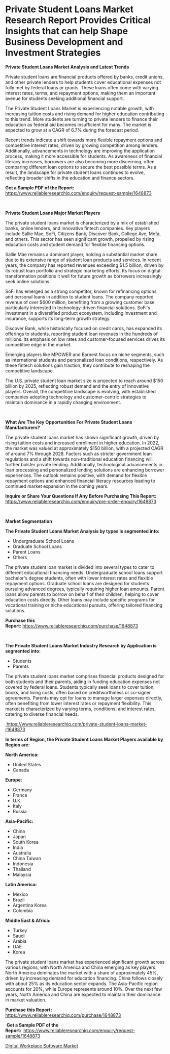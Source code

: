 <p><h1>Private Student Loans Market Research Report Provides Critical Insights that can help Shape Business Development and Investment Strategies</h1></p><p><strong>Private Student Loans Market Analysis and Latest Trends</strong></p>
<p><p>Private student loans are financial products offered by banks, credit unions, and other private lenders to help students cover educational expenses not fully met by federal loans or grants. These loans often come with varying interest rates, terms, and repayment options, making them an important avenue for students seeking additional financial support.</p><p>The Private Student Loans Market is experiencing notable growth, with increasing tuition costs and rising demand for higher education contributing to this trend. More students are turning to private lenders to finance their education as federal aid becomes insufficient for many. The market is expected to grow at a CAGR of 6.7% during the forecast period. </p><p>Recent trends indicate a shift towards more flexible repayment options and competitive interest rates, driven by growing competition among lenders. Additionally, advancements in technology are improving the application process, making it more accessible for students. As awareness of financial literacy increases, borrowers are also becoming more discerning, often comparing different loan options to secure the best possible terms. As a result, the landscape for private student loans continues to evolve, reflecting broader shifts in the education and finance sectors.</p></p>
<p><strong>Get a Sample PDF of the Report:&nbsp;</strong> <a href="https://www.reliableresearchiq.com/enquiry/request-sample/1648873?utm_campaign=3356&utm_medium=2&utm_source=Github&utm_content=ia&utm_term=09032025&utm_id=private-student-loans">https://www.reliableresearchiq.com/enquiry/request-sample/1648873</a></p>
<p>&nbsp;</p>
<p><strong>Private Student Loans Major Market Players</strong></p>
<p><p>The private student loans market is characterized by a mix of established banks, online lenders, and innovative fintech companies. Key players include Sallie Mae, SoFi, Citizens Bank, Discover Bank, College Ave, Mefa, and others. This sector has seen significant growth, propelled by rising education costs and student demand for flexible financing options.</p><p>Sallie Mae remains a dominant player, holding a substantial market share due to its extensive range of student loan products and services. In recent years, the company has reported revenues exceeding $1.5 billion, driven by its robust loan portfolio and strategic marketing efforts. Its focus on digital transformation positions it well for future growth as borrowers increasingly seek online solutions.</p><p>SoFi has emerged as a strong competitor, known for refinancing options and personal loans in addition to student loans. The company reported revenue of over $600 million, benefiting from a growing customer base particularly interested in technology-driven financial solutions. SoFi's investment in a diversified product ecosystem, including investment and insurance, supports its long-term growth strategy.</p><p>Discover Bank, while historically focused on credit cards, has expanded its offerings to students, reporting student loan revenues in the hundreds of millions. Its emphasis on low rates and customer-focused services drives its competitive edge in the market.</p><p>Emerging players like MPOWER and Earnest focus on niche segments, such as international students and personalized loan conditions, respectively. As these fintech solutions gain traction, they contribute to reshaping the competitive landscape.</p><p>The U.S. private student loan market size is projected to reach around $150 billion by 2025, reflecting robust demand and the entry of innovative players. Overall, the competitive landscape is evolving, with established companies adopting technology and customer-centric strategies to maintain dominance in a rapidly changing environment.</p></p>
<p>&nbsp;</p>
<p><strong>What Are The Key Opportunities For Private Student Loans Manufacturers?</strong></p>
<p><p>The private student loans market has shown significant growth, driven by rising tuition costs and increased enrollment in higher education. In 2022, the market was valued at approximately $150 billion, with a projected CAGR of around 7% through 2028. Factors such as stricter government loan regulations and a shift towards non-traditional education financing will further bolster private lending. Additionally, technological advancements in loan processing and personalized lending solutions are enhancing borrower experiences. The outlook remains positive, with demand for flexible repayment options and enhanced financial literacy resources leading to continued market expansion in the coming years.</p></p>
<p><strong>Inquire or Share Your Questions If Any Before Purchasing This Report:</strong> <a href="https://www.reliableresearchiq.com/enquiry/pre-order-enquiry/1648873?utm_campaign=3356&utm_medium=2&utm_source=Github&utm_content=ia&utm_term=09032025&utm_id=private-student-loans">https://www.reliableresearchiq.com/enquiry/pre-order-enquiry/1648873</a></p>
<p>&nbsp;</p>
<p><strong>Market Segmentation</strong></p>
<p><strong>The Private Student Loans Market Analysis by types is segmented into:</strong></p>
<p><ul><li>Undergraduate School Loans</li><li>Graduate School Loans</li><li>Parent Loans</li><li>Others</li></ul></p>
<p><p>The private student loan market is divided into several types to cater to different educational financing needs. Undergraduate school loans support bachelor's degree students, often with lower interest rates and flexible repayment options. Graduate school loans are designed for students pursuing advanced degrees, typically requiring higher loan amounts. Parent loans allow parents to borrow on behalf of their children, helping to cover education costs directly. Other loans may include specific programs for vocational training or niche educational pursuits, offering tailored financing solutions.</p></p>
<p><strong>Purchase this Report:&nbsp;</strong><a href="https://www.reliableresearchiq.com/purchase/1648873?utm_campaign=3356&utm_medium=2&utm_source=Github&utm_content=ia&utm_term=09032025&utm_id=private-student-loans">https://www.reliableresearchiq.com/purchase/1648873</a></p>
<p>&nbsp;</p>
<p><strong>The Private Student Loans Market Industry Research by Application is segmented into:</strong></p>
<p><ul><li>Students</li><li>Parents</li></ul></p>
<p><p>The private student loans market comprises financial products designed for both students and their parents, aiding in funding education expenses not covered by federal loans. Students typically seek loans to cover tuition, books, and living costs, often based on creditworthiness or co-signer agreements. Parents may opt for loans to manage larger expenses directly, often benefiting from lower interest rates or repayment flexibility. This market is characterized by varying terms, conditions, and interest rates, catering to diverse financial needs.</p></p>
<p><a href="https://www.reliableresearchiq.com/private-student-loans-market-r1648873?utm_campaign=3356&utm_medium=2&utm_source=Github&utm_content=ia&utm_term=09032025&utm_id=private-student-loans">&nbsp;https://www.reliableresearchiq.com/private-student-loans-market-r1648873</a></p>
<p><strong>In terms of Region, the Private Student Loans Market Players available by Region are:</strong></p>
<p>
    <p> <strong> North America: </strong>
        <ul>
            <li>United States</li>
            <li>Canada</li>
        </ul>
        </p> 
    <p> <strong> Europe: </strong>
        <ul>
            <li>Germany</li>
            <li>France</li>
            <li>U.K.</li>
            <li>Italy</li>
            <li>Russia</li>
        </ul>
        </p> 
    <p> <strong> Asia-Pacific: </strong>
        <ul>
            <li>China</li>
            <li>Japan</li>
            <li>South Korea</li>
            <li>India</li>
            <li>Australia</li>
            <li>China Taiwan</li>
            <li>Indonesia</li>
            <li>Thailand</li>
            <li>Malaysia</li>
        </ul>
        </p> 
    <p> <strong> Latin America: </strong>
        <ul>
            <li>Mexico</li>
            <li>Brazil</li>
            <li>Argentina Korea</li>
            <li>Colombia</li>
        </ul>
        </p> 
    <p> <strong> Middle East & Africa: </strong>
        <ul>
            <li>Turkey</li>
            <li>Saudi</li>
            <li>Arabia</li>
            <li>UAE</li>
            <li>Korea</li>
        </ul>
    </p>
    </p>
<p><p>The private student loans market has experienced significant growth across various regions, with North America and China emerging as key players. North America dominates the market with a share of approximately 45%, driven by increasing demand for education financing. China follows closely with about 25% as its education sector expands. The Asia-Pacific region accounts for 20%, while Europe represents around 10%. Over the next few years, North America and China are expected to maintain their dominance in market valuation.</p></p>
<p><strong>Purchase this Report: </strong><a href="https://www.reliableresearchiq.com/purchase/1648873?utm_campaign=3356&utm_medium=2&utm_source=Github&utm_content=ia&utm_term=09032025&utm_id=private-student-loans">https://www.reliableresearchiq.com/purchase/1648873</a></p>
<p>&nbsp;<strong>Get a Sample PDF of the Report:&nbsp;&nbsp;</strong><a href="https://www.reliableresearchiq.com/enquiry/request-sample/1648873?utm_campaign=3356&utm_medium=2&utm_source=Github&utm_content=ia&utm_term=09032025&utm_id=private-student-loans">https://www.reliableresearchiq.com/enquiry/request-sample/1648873</a></p>
<p><strong></strong></p>
<p><p><a href="https://github.com/leijavaagexo/Market-Research-Report-List-1/blob/main/digital-workplace-software-market.md?utm_campaign=3356&utm_medium=2&utm_source=Github&utm_content=ia&utm_term=09032025&utm_id=private-student-loans">Digital Workplace Software Market</a></p></p>